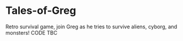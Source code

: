 # Tales-of-Greg
Retro survival game, join Greg as he tries to survive aliens, cyborg, and monsters! CODE TBC
